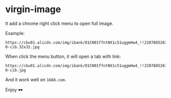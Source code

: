 # virgin-image

It add a chrome right click menu to open full image.

Example:

```
https://cbu01.alicdn.com/img/ibank/O1CN01ffntNX1c51uggmHw4_!!2207885263548-0-cib.32x32.jpg
```

When click the menu button, it will open a tab with link:

```
https://cbu01.alicdn.com/img/ibank/O1CN01ffntNX1c51uggmHw4_!!2207885263548-0-cib.jpg
```

And it work well on `1688.com`.

Enjoy 🕶

